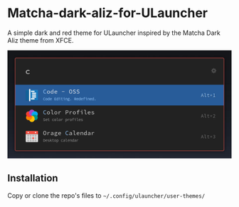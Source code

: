 # Matcha-dark-aliz-for-ULauncher

A simple dark and red theme for ULauncher inspired by the Matcha Dark Aliz theme from XFCE.

<img src="Screenshot_2020-08-29_19-32-06.png"/>

## Installation

Copy or clone the repo's files to `~/.config/ulauncher/user-themes/`
